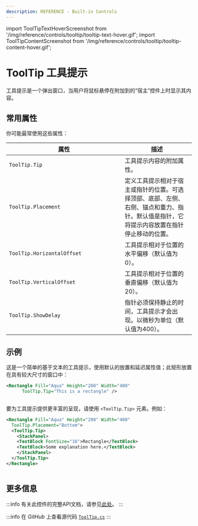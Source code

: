 ```yaml
---
description: REFERENCE - Built-in Controls
---
```


import ToolTipTextHoverScreenshot from '/img/reference/controls/tooltip/tooltip-text-hover.gif';
import ToolTipContentScreenshot from '/img/reference/controls/tooltip/tooltip-content-hover.gif';

# ToolTip 工具提示

工具提示是一个弹出窗口，当用户将鼠标悬停在附加到的“宿主”控件上时显示其内容。

## 常用属性

你可能最常使用这些属性：

<table><thead><tr><th width="298">属性</th><th>描述</th></tr></thead><tbody><tr><td><code>ToolTip.Tip</code></td><td>工具提示内容的附加属性。</td></tr><tr><td><code>ToolTip.Placement</code></td><td>定义工具提示相对于宿主或指针的位置。可选择顶部、底部、左侧、右侧、锚点和重力、指针。默认值是指针，它将提示内容放置在指针停止移动的位置。</td></tr><tr><td><code>ToolTip.HorizontalOffset</code></td><td>工具提示相对于位置的水平偏移（默认值为0）。</td></tr><tr><td><code>ToolTip.VerticalOffset</code></td><td>工具提示相对于位置的垂直偏移（默认值为20）。</td></tr><tr><td><code>ToolTip.ShowDelay</code></td><td>指针必须保持静止的时间，工具提示才会出现。以微秒为单位（默认值为400）。</td></tr></tbody></table>

## 示例

这是一个简单的基于文本的工具提示，使用默认的放置和延迟属性值；此矩形放置在具有较大尺寸的窗口中：

```xml
<Rectangle Fill="Aqua" Height="200" Width="400"
      ToolTip.Tip="This is a rectangle" />
```

<img src={ToolTipTextHoverScreenshot} alt="" />

要为工具提示提供更丰富的呈现，请使用 `<ToolTip.Tip>` 元素。例如：

```xml
<Rectangle Fill="Aqua" Height="200" Width="400"
  ToolTip.Placement="Bottom">
  <ToolTip.Tip>
    <StackPanel>
    <TextBlock FontSize="16">Rectangle</TextBlock>
    <TextBlock>Some explanation here.</TextBlock>
    </StackPanel>
  </ToolTip.Tip>
</Rectangle>
```

<img src={ToolTipContentScreenshot} alt="" />

## 更多信息

:::info
有关此控件的完整API文档，请参见[此处](https://api-docs.avaloniaui.net/docs/T_Avalonia_Controls_ToolTip)。
:::

:::info
在 _GitHub_ 上查看源代码 [`ToolTip.cs`](https://github.com/AvaloniaUI/Avalonia/blob/master/src/Avalonia.Controls/ToolTip.cs)
:::

